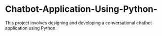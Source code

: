 # Chatbot-Application-Using-Python-
This project involves designing and developing a conversational chatbot application using Python.
